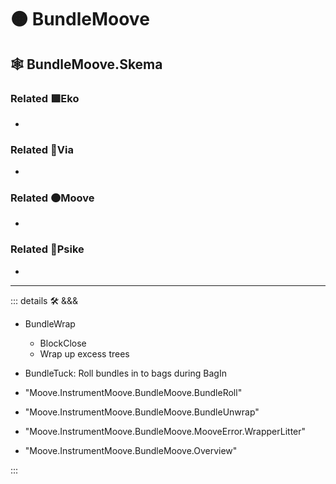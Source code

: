 # 🟠 <mooves>BundleMoove</mooves>

## 🕸 BundleMoove.Skema

### Related 🟩<ekos>Eko</ekos>

-

### Related 🔻<via>Via</via>

-

### Related 🟠<mooves>Moove</mooves>

-

### Related 💜<psike>Psike</psike>

-

---

<!-- =================================================== -->
<!-- =================================================== -->
<!-- =================================================== -->
<!-- =================================================== -->
<!-- =================================================== -->
::: details 🛠 <dev>&&&</dev>

- BundleWrap
    - BlockClose
    - Wrap up excess trees
- BundleTuck: Roll bundles in to bags during BagIn

- "Moove.InstrumentMoove.BundleMoove.BundleRoll"
- "Moove.InstrumentMoove.BundleMoove.BundleUnwrap"
- "Moove.InstrumentMoove.BundleMoove.MooveError.WrapperLitter"
- "Moove.InstrumentMoove.BundleMoove.Overview"

:::
